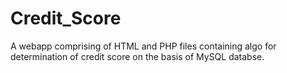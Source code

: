 # Credit_Score
A webapp comprising of HTML and PHP files containing algo for determination of credit score on the basis of MySQL databse.

